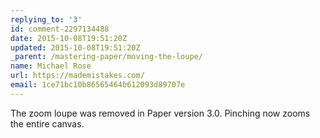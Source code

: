 ```yaml
---
replying_to: '3'
id: comment-2297134488
date: 2015-10-08T19:51:20Z
updated: 2015-10-08T19:51:20Z
_parent: /mastering-paper/moving-the-loupe/
name: Michael Rose
url: https://mademistakes.com/
email: 1ce71bc10b86565464b612093d89707e
---
```


The zoom loupe was removed in Paper version 3.0. Pinching now zooms the entire canvas.
